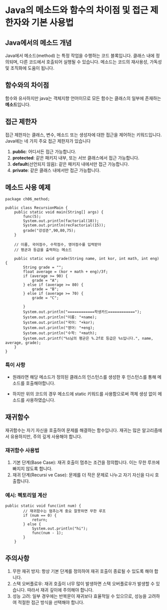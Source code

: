 # Java의 메소드와 함수의 차이점 및 접근 제한자와 기본 사용법
## Java에서의 메소드 개념
Java에서 메소드(method) 는 특정 작업을 수행하는 코드 블록입니다. 클래스 내에 정의되며, 다른 코드에서 호출되어 실행될 수 있습니다. 메소드는 코드의 재사용성, 가독성 및 조직화에 도움이 됩니다.
## 함수와의 차이점
함수와 유사하지만 java는 객체지향 언어이므로 모든 함수는 클래스의 일부에 존재하는 **메소드**입니다. 

## 접근 제한자
접근 제한자는 클래스, 변수, 메소드 또는 생성자에 대한 접근을 제어하는 키워드입니다. Java에는 네 가지 주요 접근 제한자가 있습니다

1. **public**: 어디서든 접근 가능합니다.   
2. **protected**: 같은 패키지 내부, 또는 서브 클래스에서 접근 가능합니다.   
3. **default**(선언되지 않음): 같은 패키지 내에서만 접근 가능합니다.   
4. **private**: 같은 클래스 내에서만 접근 가능합니다.

## 메소드 사용 예제
```
package ch06_method;

public class RecursionMain {
	public static void main(String[] args) {
		func(5);
		System.out.println(factorial(10));
		System.out.println(recFactorial(15));
		grade("강성준",90,80,75);
	}

	// 이름, 국어점수, 수학점수, 영어점수를 입력받아
	// 평균과 등급을 출력하는 메소드
    
	public static void grade(String name, int kor, int math, int eng) {
		String grade = "";
		float average = (kor + math + eng)/3f;
		if (average >= 90) {
			grade = "A";
		} else if (average >= 80) {
			grade = "B";
		} else if (average >= 70) {
			grade = "C";

		}
		System.out.println("============학생카드============");
		System.out.println("이름: "+name);
		System.out.println("국어: "+kor);
		System.out.println("영어: "+eng);
		System.out.println("수학: "+math);
		System.out.printf("%s님의 평균은 %.2f로 등급은 %s입니다.", name, average, grade);
	}
}

```
### 특이 사항
* 원래라면 해당 메소드가 정의된 클래스의 인스턴스를 생성한 후 인스턴스를 통해 메소드를 호출해야합니다.   

* 하지만 위의 코드의 경우 메소드에 static 키워드를 사용함으로써 객체 생성 없이 메소드를 사용하였습니다.

## 재귀함수
재귀함수는 자기 자신을 호출하여 문제를 해결하는 함수입니다. 재귀는 많은 알고리즘에서 유용하지만, 주의 깊게 사용해야 합니다.    
### 재귀함수 사용법
1. 기본 단계(Base Case): 재귀 호출이 멈추는 조건을 정의합니다. 이는 무한 루프에 빠지지 않도록 합니다.   
2. 재귀 단계(Recursi   ve Case): 문제를 더 작은 문제로 나누고 자기 자신을 다시 호출합니다.

### 예시: 펙토리얼 계산
```
public static void func(int num) {
		// 재귀함수는 멈추는게 중요 잘못하면 무한 루프
		if (num == 0) {
			return;
		} else {
			System.out.println("hi");
			func(num - 1);
		}
	}
```
## 주의사항
1. 무한 재귀 방지: 항상 기본 단계를 정의하여 재귀 호출이 종료될 수 있도록 해야 합니다.   
2. 스택 오버플로우: 재귀 호출이 너무 많이 발생하면 스택 오버플로우가 발생할 수 있습니다. 따라서 재귀 깊이에 주의해야 합니다.   
3. 성능 고려: 일부 경우에는 반복문이 재귀보다 효율적일 수 있으므로, 성능을 고려하여 적절한 접근 방식을 선택해야 합니다.

